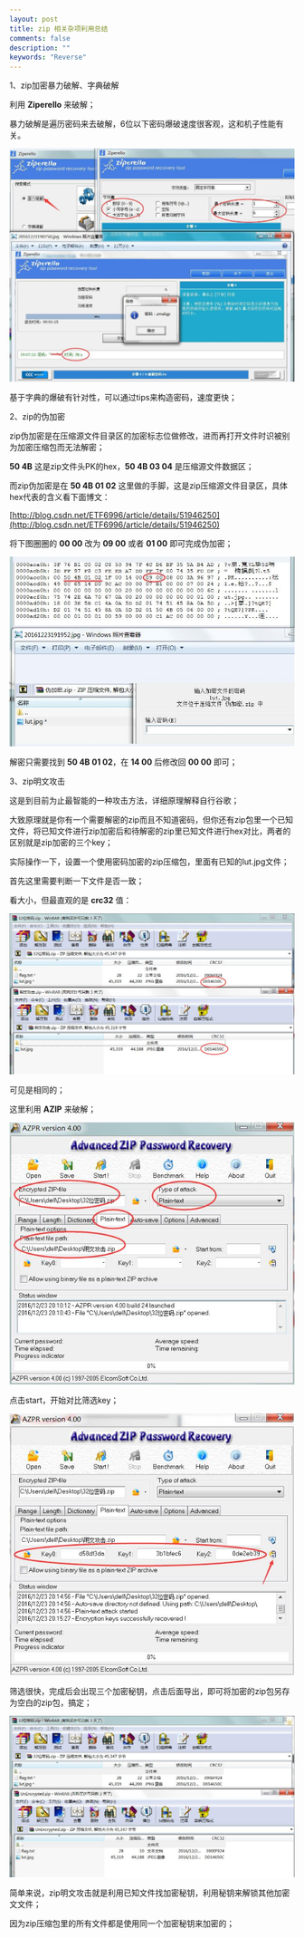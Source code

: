 ```yaml
---
layout: post
title: zip 相关杂项利用总结
comments: false
description: ""
keywords: "Reverse"
---
```


1、zip加密暴力破解、字典破解

利用 **Ziperello** 来破解；

暴力破解是遍历密码来去破解，6位以下密码爆破速度很客观，这和机子性能有关。

![20161223191004.jpg](/assets/images/2016-12-16/1134880760.jpg)

基于字典的爆破有针对性，可以通过tips来构造密码，速度更快；

2、zip的伪加密

zip伪加密是在压缩源文件目录区的加密标志位做修改，进而再打开文件时识被别为加密压缩包而无法解密；

**50 4B** 这是zip文件头PK的hex，**50 4B 03 04** 是压缩源文件数据区；

而zip伪加密是在 **50 4B 01 02** 这里做的手脚，这是zip压缩源文件目录区，具体hex代表的含义看下面博文：

[http://blog.csdn.net/ETF6996/article/details/51946250](http://blog.csdn.net/ETF6996/article/details/51946250)

将下图圈圈的 **00 00** 改为 **09 00** 或者 **01 00** 即可完成伪加密；

![20161223192048.jpg](/assets/images/2016-12-16/200649707.jpg)

解密只需要找到 **50 4B 01 02**，在 **14 00** 后修改回 **00 00** 即可；

3、zip明文攻击

这是到目前为止最智能的一种攻击方法，详细原理解释自行谷歌；

大致原理就是你有一个需要解密的zip而且不知道密码，但你还有zip包里一个已知文件，将已知文件进行zip加密后和待解密的zip里已知文件进行hex对比，两者的区别就是zip加密的三个key；

实际操作一下，设置一个使用密码加密的zip压缩包，里面有已知的lut.jpg文件；

首先这里需要判断一下文件是否一致；

看大小，但最直观的是 **crc32** 值：

![20161223185613.jpg](/assets/images/2016-12-16/4235506473.jpg)

可见是相同的；

这里利用 **AZIP** 来破解；

![20161223201114.jpg](/assets/images/2016-12-16/743786134.jpg)

点击start，开始对比筛选key；

![20161223201617.jpg](/assets/images/2016-12-16/2887362317.jpg)

筛选很快，完成后会出现三个加密秘钥，点击后面导出，即可将加密的zip包另存为空白的zip包，搞定；

![20161223202457.jpg](/assets/images/2016-12-16/2246242956.jpg)

简单来说，zip明文攻击就是利用已知文件找加密秘钥，利用秘钥来解锁其他加密文文件；

因为zip压缩包里的所有文件都是使用同一个加密秘钥来加密的；
